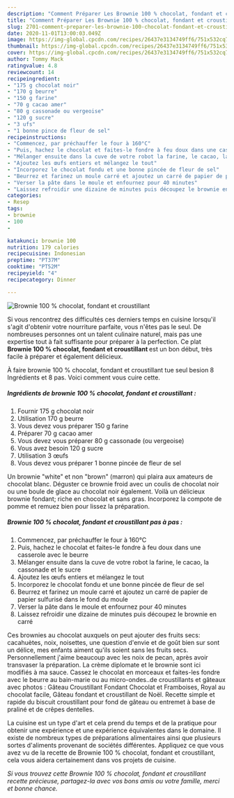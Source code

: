 ```yaml
---
description: "Comment Préparer Les Brownie 100 % chocolat, fondant et croustillant"
title: "Comment Préparer Les Brownie 100 % chocolat, fondant et croustillant"
slug: 2701-comment-preparer-les-brownie-100-chocolat-fondant-et-croustillant
date: 2020-11-01T13:00:03.049Z
image: https://img-global.cpcdn.com/recipes/26437e3134749ff6/751x532cq70/brownie-100-chocolat-fondant-et-croustillant-photo-principale-de-la-recette.jpg
thumbnail: https://img-global.cpcdn.com/recipes/26437e3134749ff6/751x532cq70/brownie-100-chocolat-fondant-et-croustillant-photo-principale-de-la-recette.jpg
cover: https://img-global.cpcdn.com/recipes/26437e3134749ff6/751x532cq70/brownie-100-chocolat-fondant-et-croustillant-photo-principale-de-la-recette.jpg
author: Tommy Mack
ratingvalue: 4.8
reviewcount: 14
recipeingredient:
- "175 g chocolat noir"
- "170 g beurre"
- "150 g farine"
- "70 g cacao amer"
- "80 g cassonade ou vergeoise"
- "120 g sucre"
- "3 ufs"
- "1 bonne pince de fleur de sel"
recipeinstructions:
- "Commencez, par préchauffer le four à 160°C"
- "Puis, hachez le chocolat et faites-le fondre à feu doux dans une casserole avec le beurre"
- "Mélanger ensuite dans la cuve de votre robot la farine, le cacao, la cassonade et le sucre"
- "Ajoutez les œufs entiers et mélangez le tout"
- "Incorporez le chocolat fondu et une bonne pincée de fleur de sel"
- "Beurrez et farinez un moule carré et ajoutez un carré de papier de papier sulfurisé dans le fond du moule"
- "Verser la pâte dans le moule et enfournez pour 40 minutes"
- "Laissez refroidir une dizaine de minutes puis découpez le brownie en carré"
categories:
- Resep
tags:
- brownie
- 100
- 

katakunci: brownie 100  
nutrition: 179 calories
recipecuisine: Indonesian
preptime: "PT37M"
cooktime: "PT52M"
recipeyield: "4"
recipecategory: Dinner

---
```



![Brownie 100 % chocolat, fondant et croustillant](https://img-global.cpcdn.com/recipes/26437e3134749ff6/751x532cq70/brownie-100-chocolat-fondant-et-croustillant-photo-principale-de-la-recette.jpg)

Si vous rencontrez des difficultés ces derniers temps en cuisine lorsqu'il s'agit d'obtenir votre nourriture parfaite, vous n'êtes pas le seul. De nombreuses personnes ont un talent culinaire naturel, mais pas une expertise tout à fait suffisante pour préparer à la perfection. Ce plat <strong> Brownie 100 % chocolat, fondant et croustillant </strong> est un bon début, très facile à préparer et également délicieux.

<!--inarticleads1-->

À faire brownie 100 % chocolat, fondant et croustillant tue seul besion 8 Ingrédients et 8 pas. Voici comment vous cuire cette.

##### Ingrédients de brownie 100 % chocolat, fondant et croustillant :

1. Fournir 175 g chocolat noir
1. Utilisation 170 g beurre
1. Vous devez vous préparer 150 g farine
1. Préparer 70 g cacao amer
1. Vous devez vous préparer 80 g cassonade (ou vergeoise)
1. Vous avez besoin 120 g sucre
1. Utilisation 3 œufs
1. Vous devez vous préparer 1 bonne pincée de fleur de sel


Un brownie &#34;white&#34; et non &#34;brown&#34; (marron) qui plaira aux amateurs de chocolat blanc. Déguster ce brownie froid avec un coulis de chocolat noir ou une boule de glace au chocolat noir également. Voilà un délicieux brownie fondant; riche en chocolat et sans gras. Incorporez la compote de pomme et remuez bien pour lissez la préparation. 

<!--inarticleads2-->

##### Brownie 100 % chocolat, fondant et croustillant pas à pas :

1. Commencez, par préchauffer le four à 160°C
1. Puis, hachez le chocolat et faites-le fondre à feu doux dans une casserole avec le beurre
1. Mélanger ensuite dans la cuve de votre robot la farine, le cacao, la cassonade et le sucre
1. Ajoutez les œufs entiers et mélangez le tout
1. Incorporez le chocolat fondu et une bonne pincée de fleur de sel
1. Beurrez et farinez un moule carré et ajoutez un carré de papier de papier sulfurisé dans le fond du moule
1. Verser la pâte dans le moule et enfournez pour 40 minutes
1. Laissez refroidir une dizaine de minutes puis découpez le brownie en carré


Ces brownies au chocolat auxquels on peut ajouter des fruits secs: cacahuètes, noix, noisettes, une question d&#39;envie et de goût bien sur sont un délice, mes enfants aiment qu&#39;ils soient sans les fruits secs. Personnellement j&#39;aime beaucoup avec les noix de pecan, après avoir transvaser la préparation. La crème diplomate et le brownie sont ici modifiés à ma sauce. Cassez le chocolat en morceaux et faites-les fondre avec le beurre au bain-marie ou au micro-ondes..de croustillants et gâteaux avec photos : Gâteau Croustillant Fondant Chocolat et Framboises, Royal au chocolat facile, Gâteau fondant et croustillant de Noël. Recette simple et rapide du biscuit croustillant pour fond de gâteau ou entremet à base de praliné et de crêpes dentelles. 

<!--inarticleads1-->

<p>
La cuisine est un type d'art et cela prend du temps et de la pratique pour obtenir une expérience et une expérience équivalentes dans le domaine. Il existe de nombreux types de préparations alimentaires ainsi que plusieurs sortes d'aliments provenant de sociétés différentes. Appliquez ce que vous avez vu de la recette de Brownie 100 % chocolat, fondant et croustillant, cela vous aidera certainement dans vos projets de cuisine.
</p>

<p>
<i>Si vous trouvez cette Brownie 100 % chocolat, fondant et croustillant recette précieuse, partagez-la avec vos bons amis ou votre famille, merci et bonne chance.</i>
</p>
